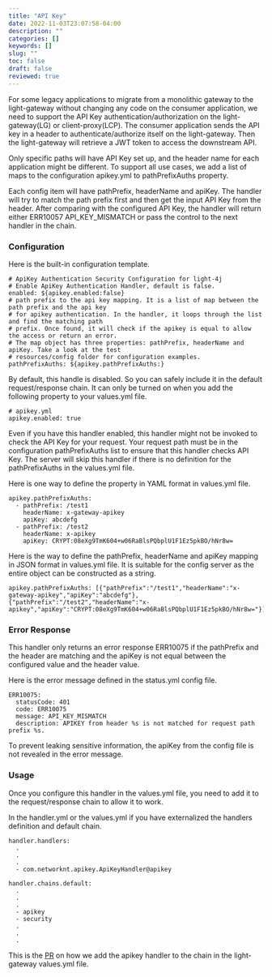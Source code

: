 ```yaml
---
title: "API Key"
date: 2022-11-03T23:07:58-04:00
description: ""
categories: []
keywords: []
slug: ""
toc: false
draft: false
reviewed: true
---
```


For some legacy applications to migrate from a monolithic gateway to the light-gateway without changing any code on the consumer application, we need to support the API Key authentication/authorization on the light-gateway(LG) or client-proxy(LCP). The consumer application sends the API key in a header to authenticate/authorize itself on the light-gateway. Then the light-gateway will retrieve a JWT token to access the downstream API. 

Only specific paths will have API Key set up, and the header name for each application might be different. To support all use cases, we add a list of maps to the configuration apikey.yml to pathPrefixAuths property. 


Each config item will have pathPrefix, headerName and apiKey. The handler will try to match the path prefix first and then get the input API Key from the header. After comparing with the configured API Key, the handler will return either ERR10057 API_KEY_MISMATCH or pass the control to the next handler in the chain. 

### Configuration

Here is the built-in configuration template. 

```
# ApiKey Authentication Security Configuration for light-4j
# Enable ApiKey Authentication Handler, default is false.
enabled: ${apikey.enabled:false}
# path prefix to the api key mapping. It is a list of map between the path prefix and the api key
# for apikey authentication. In the handler, it loops through the list and find the matching path
# prefix. Once found, it will check if the apikey is equal to allow the access or return an error.
# The map object has three properties: pathPrefix, headerName and apiKey. Take a look at the test
# resources/config folder for configuration examples.
pathPrefixAuths: ${apikey.pathPrefixAuths:}
```

By default, this handle is disabled. So you can safely include it in the default request/response chain. It can only be turned on when you add the following property to your values.yml file. 

```
# apikey.yml
apikey.enabled: true
```

Even if you have this handler enabled, this handler might not be invoked to check the API Key for your request. Your request path must be in the configuration pathPrefixAuths list to ensure that this handler checks API Key. The server will skip this handler if there is no definition for the pathPrefixAuths in the values.yml file. 


Here is one way to define the property in YAML format in values.yml file.

```
apikey.pathPrefixAuths:
  - pathPrefix: /test1
    headerName: x-gateway-apikey
    apiKey: abcdefg
  - pathPrefix: /test2
    headerName: x-apikey
    apiKey: CRYPT:08eXg9TmK604+w06RaBlsPQbplU1F1Ez5pkBO/hNr8w=
```

Here is the way to define the pathPrefix, headerName and apiKey mapping in JSON format in values.yml file. It is suitable for the config server as the entire object can be constructed as a string. 

```
apikey.pathPrefixAuths: [{"pathPrefix":"/test1","headerName":"x-gateway-apikey","apiKey":"abcdefg"},{"pathPrefix":"/test2","headerName":"x-apikey","apiKey":"CRYPT:08eXg9TmK604+w06RaBlsPQbplU1F1Ez5pkBO/hNr8w="}]

```

### Error Response

This handler only returns an error response ERR10075 if the pathPrefix and the header are matching and the apiKey is not equal between the configured value and the header value. 


Here is the error message defined in the status.yml config file.

```
ERR10075:
  statusCode: 401
  code: ERR10075
  message: API_KEY_MISMATCH
  description: APIKEY from header %s is not matched for request path prefix %s.
```

To prevent leaking sensitive information, the apiKey from the config file is not revealed in the error message. 

### Usage

Once you configure this handler in the values.yml file, you need to add it to the request/response chain to allow it to work. 

In the handler.yml or the values.yml if you have externalized the handlers definition and default chain. 


```
handler.handlers:
  .
  .
  .
  - com.networknt.apikey.ApiKeyHandler@apikey

handler.chains.default:
  .
  .
  .
  - apikey
  - security
  .
  .
  .

```

This is the [PR](https://github.com/networknt/light-gateway/issues/92) on how we add the apikey handler to the chain in the light-gateway values.yml file. 

